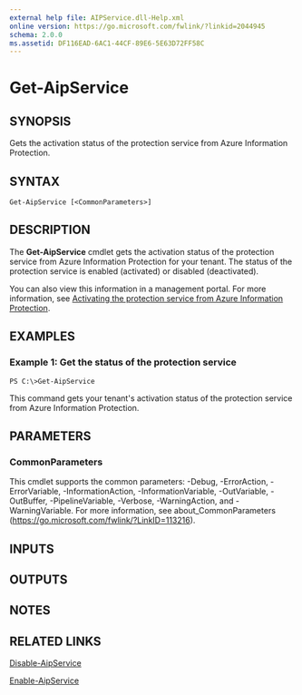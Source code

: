 ```yaml
---
external help file: AIPService.dll-Help.xml
online version: https://go.microsoft.com/fwlink/?linkid=2044945
schema: 2.0.0
ms.assetid: DF116EAD-6AC1-44CF-89E6-5E63D72FF58C
---
```


# Get-AipService

## SYNOPSIS
Gets the activation status of the protection service from Azure Information Protection.

## SYNTAX

```
Get-AipService [<CommonParameters>]
```

## DESCRIPTION
The **Get-AipService** cmdlet gets the activation status of the protection service from Azure Information Protection for your tenant. The status of the protection service is enabled (activated) or disabled (deactivated).

You can also view this information in a management portal. For more information, see [Activating the protection service from Azure Information Protection](https://docs.microsoft.com/information-protection/deploy-use/activate-service).

## EXAMPLES

### Example 1: Get the status of the protection service
```
PS C:\>Get-AipService
```

This command gets your tenant's activation status of the protection service from Azure Information Protection.

## PARAMETERS

### CommonParameters
This cmdlet supports the common parameters: -Debug, -ErrorAction, -ErrorVariable, -InformationAction, -InformationVariable, -OutVariable, -OutBuffer, -PipelineVariable, -Verbose, -WarningAction, and -WarningVariable. For more information, see about_CommonParameters (https://go.microsoft.com/fwlink/?LinkID=113216).

## INPUTS

## OUTPUTS

## NOTES

## RELATED LINKS

[Disable-AipService](./Disable-AipService.md)

[Enable-AipService](./Enable-AipService.md)


